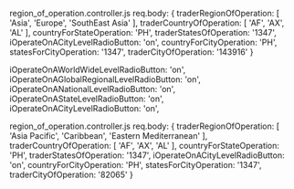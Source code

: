 region_of_operation.controller.js req.body:  {
  traderRegionOfOperation: [ 'Asia', 'Europe', 'SouthEast Asia' ],
  traderCountryOfOperation: [ 'AF', 'AX', 'AL' ],
  countryForStateOperation: 'PH',
  traderStatesOfOperation: '1347',
  iOperateOnACityLevelRadioButton: 'on',
  countryForCityOperation: 'PH',
  statesForCityOperation: '1347',
  traderCityOfOperation: '143916'
}


iOperateOnAWorldWideLevelRadioButton: 'on',
iOperateOnAGlobalRegionalLevelRadioButton: 'on',
 iOperateOnANationalLevelRadioButton: 'on',
 iOperateOnAStateLevelRadioButton: 'on',
 iOperateOnACityLevelRadioButton: 'on',

 region_of_operation.controller.js req.body:  {
  traderRegionOfOperation: [ 'Asia Pacific', 'Caribbean', 'Eastern Mediterranean' ],
  traderCountryOfOperation: [ 'AF', 'AX', 'AL' ],
  countryForStateOperation: 'PH',
  traderStatesOfOperation: '1347',
  iOperateOnACityLevelRadioButton: 'on',
  countryForCityOperation: 'PH',
  statesForCityOperation: '1347',
  traderCityOfOperation: '82065'
}



